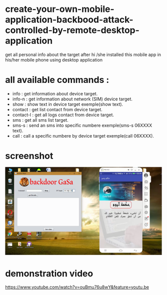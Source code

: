 # create-your-own-mobile-application-backbood-attack-controlled-by-remote-desktop-application
get all personal info about the target after hi /she installed this mobile app in his/her mobile phone using desktop application
# all available commands :
- info : get information about device target.
- info-n : get information about network (SIM) device target.
- show : show  text in device target exemple(show text).
- contact : get list contact from device target.
- contact-l : get all logs contact from device target.
- sms : get all sms list target.
- sms-s : send an sms into specific numbere exemple(sms-s 06XXXX text).
- call : call a specific numbere by device target exemple(call 06XXXX).
# screenshot

![](imm.png)

# demonstration video
https://www.youtube.com/watch?v=ouBmu76u8wY&feature=youtu.be

